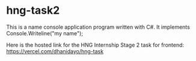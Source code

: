 # hng-task2

This is a name console application program written with C#. It implements Console.Writeline("my name");

Here is the hosted link for the HNG Internship Stage 2 task for frontend: https://vercel.com/dhanidayo/hng-task
